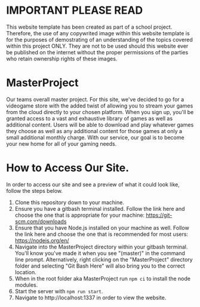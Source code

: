 # IMPORTANT PLEASE READ
This website template has been created as part of a school project. Therefore, the use of any copywrited image within this website template is for the purposes of demostrating of an understanding of the topics covered within this project ONLY. They are not to be used should this website ever be published on the internet without the proper permissions of the parties who retain ownership rights of these images.

# MasterProject
Our teams overall master project. For this site, we've decided to go for a videogame store with the added twist of allowing you to stream your games from the cloud directly to your chosen platform. When you sign up, you'll be granted access to a vast and exhaustive library of games as well as additional content. Users will be able to download and play whatever games they choose as well as any additional content for those games at only a small additional monthly charge. With our service, our goal is to become your new home for all of your gaming needs.

# How to Access Our Site.
In order to access our site and see a preview of what it could look like, follow the steps below.
1. Clone this repository down to your machine.
2. Ensure you have a gitbash terminal installed. Follow the link here and choose the one that is appropriate for your machine: https://git-scm.com/downloads
3. Ensure that you have Node.js installed on your machine as well. Follow the link here and choose the one that is recommended for most users: https://nodejs.org/en/
4. Navigate into the MasterProject directory within your gitbash terminal. You'll know you've made it when you see "(master)" in the command line prompt. Alternatively, right clicking on the "MasterProject" directory folder and selecting "Git Bash Here" will also bring you to the correct location.
5. When in the root folder aka MasterProject run `npm ci` to install the node modules.
6. Start the server with `npm run start`.
7. Navigate to http://localhost:1337 in order to view the website.